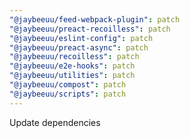 ```yaml
---
"@jaybeeuu/feed-webpack-plugin": patch
"@jaybeeuu/preact-recoilless": patch
"@jaybeeuu/eslint-config": patch
"@jaybeeuu/preact-async": patch
"@jaybeeuu/recoilless": patch
"@jaybeeuu/e2e-hooks": patch
"@jaybeeuu/utilities": patch
"@jaybeeuu/compost": patch
"@jaybeeuu/scripts": patch
---
```


Update dependencies
